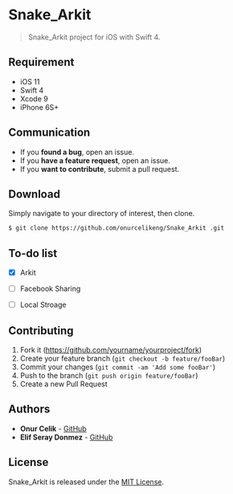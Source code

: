 # Snake_Arkit 
>Snake_Arkit  project for iOS with Swift 4.

## Requirement
* iOS 11
* Swift 4
* Xcode 9
* iPhone 6S+

## Communication
- If you **found a bug**, open an issue.
- If you **have a feature request**, open an issue.
- If you **want to contribute**, submit a pull request.

## Download
Simply navigate to your directory of interest, then clone.

```bash
$ git clone https://github.com/onurcelikeng/Snake_Arkit .git
```

## To-do list
  - [x] Arkit
  - [ ] Facebook Sharing
  - [ ] Local Stroage


## Contributing
1. Fork it (<https://github.com/yourname/yourproject/fork>)
2. Create your feature branch (`git checkout -b feature/fooBar`)
3. Commit your changes (`git commit -am 'Add some fooBar'`)
4. Push to the branch (`git push origin feature/fooBar`)
5. Create a new Pull Request

## Authors
* **Onur Celik** - [GitHub](https://github.com/onurcelikeng)
* **Elif Seray Donmez** - [GitHub](https://github.com/esdonmez)

## License
Snake_Arkit  is released under the [MIT License](LICENSE).
